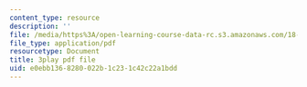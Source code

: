 ```yaml
---
content_type: resource
description: ''
file: /media/https%3A/open-learning-course-data-rc.s3.amazonaws.com/18-01sc-single-variable-calculus-fall-2010/e0ebb1368280022b1c231c42c22a1bdd_9v25gg2qJYE.pdf
file_type: application/pdf
resourcetype: Document
title: 3play pdf file
uid: e0ebb136-8280-022b-1c23-1c42c22a1bdd
---
```

